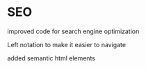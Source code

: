 # SEO
improved code for search engine optimization

Left notation to make it easier to navigate

added semantic html elements
